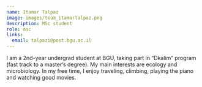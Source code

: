 ```yaml
---
name: Itamar Talpaz
image: images/team_itamartalpaz.png
description: MSc student
role: msc
links:
  email: talpazi@post.bgu.ac.il
---
```


I am a 2nd-year undergrad student at BGU, taking part in “Dkalim” program (fast track to a master’s degree). My main interests are ecology and microbiology. In my free time, I enjoy traveling, climbing, playing the piano and watching good movies.

